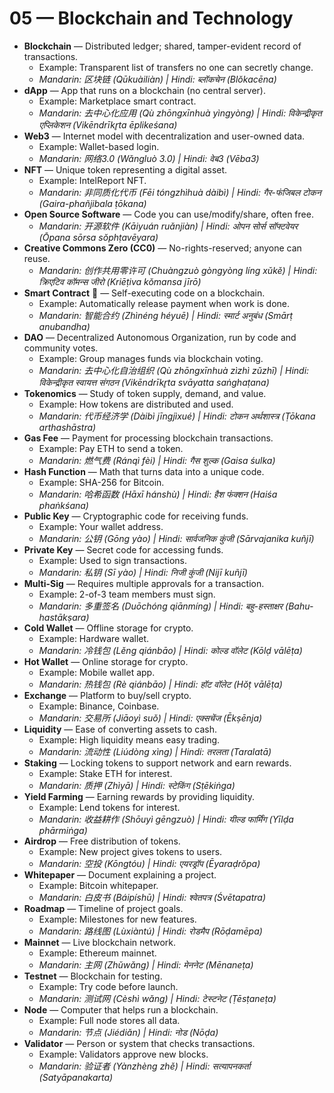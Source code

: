 # 05 — Blockchain and Technology

- **Blockchain** — Distributed ledger; shared, tamper-evident record of transactions.
  - Example: Transparent list of transfers no one can secretly change.
  - *Mandarin: 区块链 (Qūkuàiliàn) | Hindi: ब्लॉकचेन (Blŏkacēna)*
- **dApp** — App that runs on a blockchain (no central server).
  - Example: Marketplace smart contract.
  - *Mandarin: 去中心化应用 (Qù zhōngxīnhuà yìngyòng) | Hindi: विकेन्द्रीकृत एप्लिकेशन (Vikēndrīkr̥ta ēplikeśana)*
- **Web3** — Internet model with decentralization and user-owned data.
  - Example: Wallet-based login.
  - *Mandarin: 网络3.0 (Wǎngluò 3.0) | Hindi: वेब3 (Vēba3)*
- **NFT** — Unique token representing a digital asset.
  - Example: IntelReport NFT.
  - *Mandarin: 非同质化代币 (Fēi tóngzhìhuà dàibì) | Hindi: गैर-फंजिबल टोकन (Gaira-phañjibala ṭōkana)*
- **Open Source Software** — Code you can use/modify/share, often free.
  - *Mandarin: 开源软件 (Kāiyuán ruǎnjiàn) | Hindi: ओपन सोर्स सॉफ्टवेयर (Ōpana sōrsa sŏphṭavēyara)*
- **Creative Commons Zero (CC0)** — No-rights-reserved; anyone can reuse.
  - *Mandarin: 创作共用零许可 (Chuàngzuò gòngyòng líng xǔkě) | Hindi: क्रिएटिव कॉमन्स जीरो (Kriēṭiva kŏmansa jīrō)*
- **Smart Contract** 📜 — Self-executing code on a blockchain.
  - Example: Automatically release payment when work is done.
  - *Mandarin: 智能合约 (Zhìnéng héyuē) | Hindi: स्मार्ट अनुबंध (Smārṭ anubandha)*
- **DAO** — Decentralized Autonomous Organization, run by code and community votes.
  - Example: Group manages funds via blockchain voting.
  - *Mandarin: 去中心化自治组织 (Qù zhōngxīnhuà zìzhì zǔzhī) | Hindi: विकेन्द्रीकृत स्वायत्त संगठन (Vikēndrīkr̥ta svāyatta saṅghaṭana)*
- **Tokenomics** — Study of token supply, demand, and value.
  - Example: How tokens are distributed and used.
  - *Mandarin: 代币经济学 (Dàibì jīngjìxué) | Hindi: टोकन अर्थशास्त्र (Ṭōkana arthashāstra)*
- **Gas Fee** — Payment for processing blockchain transactions.
  - Example: Pay ETH to send a token.
  - *Mandarin: 燃气费 (Ránqì fèi) | Hindi: गैस शुल्क (Gaisa śulka)*
- **Hash Function** — Math that turns data into a unique code.
  - Example: SHA-256 for Bitcoin.
  - *Mandarin: 哈希函数 (Hāxī hánshù) | Hindi: हैश फंक्शन (Haiśa phaṅkśana)*
- **Public Key** — Cryptographic code for receiving funds.
  - Example: Your wallet address.
  - *Mandarin: 公钥 (Gōng yào) | Hindi: सार्वजनिक कुंजी (Sārvajanika kuñjī)*
- **Private Key** — Secret code for accessing funds.
  - Example: Used to sign transactions.
  - *Mandarin: 私钥 (Sī yào) | Hindi: निजी कुंजी (Nijī kuñjī)*
- **Multi-Sig** — Requires multiple approvals for a transaction.
  - Example: 2-of-3 team members must sign.
  - *Mandarin: 多重签名 (Duōchóng qiānmíng) | Hindi: बहु-हस्ताक्षर (Bahu-hastākṣara)*
- **Cold Wallet** — Offline storage for crypto.
  - Example: Hardware wallet.
  - *Mandarin: 冷钱包 (Lěng qiánbāo) | Hindi: कोल्ड वॉलेट (Kōlḍ vālēṭa)*
- **Hot Wallet** — Online storage for crypto.
  - Example: Mobile wallet app.
  - *Mandarin: 热钱包 (Rè qiánbāo) | Hindi: हॉट वॉलेट (Hŏṭ vālēṭa)*
- **Exchange** — Platform to buy/sell crypto.
  - Example: Binance, Coinbase.
  - *Mandarin: 交易所 (Jiāoyì suǒ) | Hindi: एक्सचेंज (Ēkṣēnja)*
- **Liquidity** — Ease of converting assets to cash.
  - Example: High liquidity means easy trading.
  - *Mandarin: 流动性 (Liúdòng xìng) | Hindi: तरलता (Taralatā)*
- **Staking** — Locking tokens to support network and earn rewards.
  - Example: Stake ETH for interest.
  - *Mandarin: 质押 (Zhìyā) | Hindi: स्टेकिंग (Sṭēkiṅga)*
- **Yield Farming** — Earning rewards by providing liquidity.
  - Example: Lend tokens for interest.
  - *Mandarin: 收益耕作 (Shōuyì gēngzuò) | Hindi: यील्ड फार्मिंग (Yīlḍa phārmiṅga)*
- **Airdrop** — Free distribution of tokens.
  - Example: New project gives tokens to users.
  - *Mandarin: 空投 (Kōngtóu) | Hindi: एयरड्रॉप (Ēyaraḍrŏpa)*
- **Whitepaper** — Document explaining a project.
  - Example: Bitcoin whitepaper.
  - *Mandarin: 白皮书 (Báipíshū) | Hindi: श्वेतपत्र (Śvētapatra)*
- **Roadmap** — Timeline of project goals.
  - Example: Milestones for new features.
  - *Mandarin: 路线图 (Lùxiàntú) | Hindi: रोडमैप (Rōḍamēpa)*
- **Mainnet** — Live blockchain network.
  - Example: Ethereum mainnet.
  - *Mandarin: 主网 (Zhǔwǎng) | Hindi: मेननेट (Mēnaneṭa)*
- **Testnet** — Blockchain for testing.
  - Example: Try code before launch.
  - *Mandarin: 测试网 (Cèshì wǎng) | Hindi: टेस्टनेट (Ṭēsṭaneṭa)*
- **Node** — Computer that helps run a blockchain.
  - Example: Full node stores all data.
  - *Mandarin: 节点 (Jiédiǎn) | Hindi: नोड (Nōḍa)*
- **Validator** — Person or system that checks transactions.
  - Example: Validators approve new blocks.
  - *Mandarin: 验证者 (Yànzhèng zhě) | Hindi: सत्यापनकर्ता (Satyāpanakarta)*
